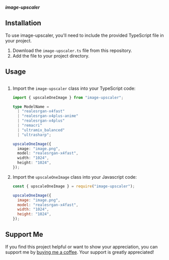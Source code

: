 **_image-upscaler_**

## Installation

To use image-upscaler, you'll need to include the provided TypeScript file in your project.

1. Download the `image-upscaler.ts` file from this repository.
2. Add the file to your project directory.

## Usage

```typescript

```

1. Import the `image-upscaler` class into your TypeScript code:

   ```typescript
   import { upscaleOneImage } from "image-upscaler";

   type ModelName =
     | "realesrgan-x4fast"
     | "realesrgan-x4plus-anime"
     | "realesrgan-x4plus"
     | "remacri"
     | "ultramix_balanced"
     | "ultrasharp";

   upscaleOneImage({
     image: "image.png",
     model: "realesrgan-x4fast",
     width: "1024",
     height: "1024",
   });
   ```

1. Import the `upscaleOneImage` class into your Javascript code:

   ```javascript
   const { upscaleOneImage } = require("image-upscaler");

   upscaleOneImage({
     image: "image.png",
     model: "realesrgan-x4fast",
     width: "1024",
     height: "1024",
   });
   ```

## Support Me

If you find this project helpful or want to show your appreciation, you can support me by [buying me a coffee](https://www.buymeacoffee.com/nhutdm). Your support is greatly appreciated!
